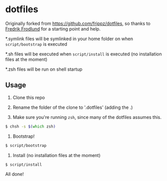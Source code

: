# dotfiles

Originally forked from https://github.com/frippz/dotfiles, so thanks to [Fredrik Frodlund](https://github.com/frippz) for a starting point and help.

*.symlink files will be symlinked in your home folder on when `script/bootstrap` is executed

*.sh files will be executed when `script/install` is executed (no installation files at the moment)

*.zsh files will be run on shell startup

## Usage

1. Clone this repo

1. Rename the folder of the clone to '.dotfiles' (adding the .)

1. Make sure you're running `zsh`, since many of the dotfiles assumes this.

```zsh
$ chsh -s $(which zsh)
```

1. Bootstrap!

```zsh
$ script/bootstrap
```

1. Install (no installation files at the moment)

```zsh
$ script/install
```

All done!
